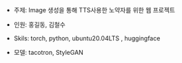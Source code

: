 - 주제: Image 생성을 통해 TTS사용한 노약자를 위한 웹 프로젝트

- 인원: 홍길동, 김철수

- Skils: torch, python, ubuntu20.04LTS , huggingface

- 모델: tacotron, StyleGAN
